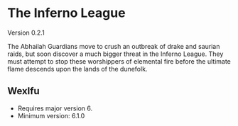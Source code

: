 # The Inferno League
Version 0.2.1

The Abhailah Guardians move to crush an outbreak of drake and saurian raids, but soon discover a much bigger threat in the Inferno League. They must attempt to stop these worshippers of elemental fire before the ultimate flame descends upon the lands of the dunefolk.

## Wexlfu
* Requires major version 6.
* Minimum version: 6.1.0
